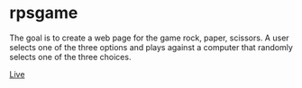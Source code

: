 # rpsgame
The goal is to create a web page for the game rock, paper, scissors. A user selects one of the three options and plays against a computer that randomly selects one of the three choices.

[Live](https://nathan-uch.github.io/rpsgame/)
